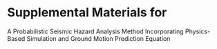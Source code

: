 # Supplemental Materials for 
A Probabilistic Seismic Hazard Analysis Method Incorporating Physics-Based Simulation and Ground Motion Prediction Equation
